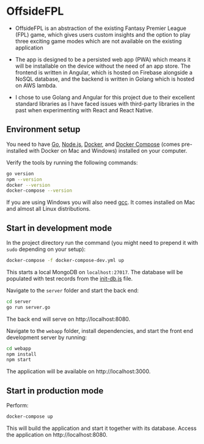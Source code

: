 # OffsideFPL
- OffsideFPL is an abstraction of the existing Fantasy Premier League (FPL) game, which gives users custom insights and the option to play three exciting game modes which are not available on the existing application

- The app is designed to be a persisted web app (PWA) which means it will be installable on the device without the need of an app store. The frontend is written in Angular, which is hosted on Firebase alongside a NoSQL database, and the backend is written in Golang which is hosted on AWS lambda.

- I chose to use Golang and Angular for this project due to their excellent standard libraries as I have faced issues with third-party libraries in the past when experimenting with React and React Native.




## Environment setup

You need to have [Go](https://golang.org/),
[Node.js](https://nodejs.org/),
[Docker](https://www.docker.com/), and
[Docker Compose](https://docs.docker.com/compose/)
(comes pre-installed with Docker on Mac and Windows)
installed on your computer.

Verify the tools by running the following commands:

```sh
go version
npm --version
docker --version
docker-compose --version
```

If you are using Windows you will also need
[gcc](https://gcc.gnu.org/). It comes installed
on Mac and almost all Linux distributions.

## Start in development mode

In the project directory run the command (you might
need to prepend it with `sudo` depending on your setup):
```sh
docker-compose -f docker-compose-dev.yml up
```

This starts a local MongoDB on `localhost:27017`.
The database will be populated with test records
from the [init-db.js](init-db.js) file.

Navigate to the `server` folder and start the back end:

```sh
cd server
go run server.go
```
The back end will serve on http://localhost:8080.

Navigate to the `webapp` folder, install dependencies,
and start the front end development server by running:

```sh
cd webapp
npm install
npm start
```
The application will be available on http://localhost:3000.

## Start in production mode

Perform:
```sh
docker-compose up
```
This will build the application and start it together with
its database. Access the application on http://localhost:8080.
